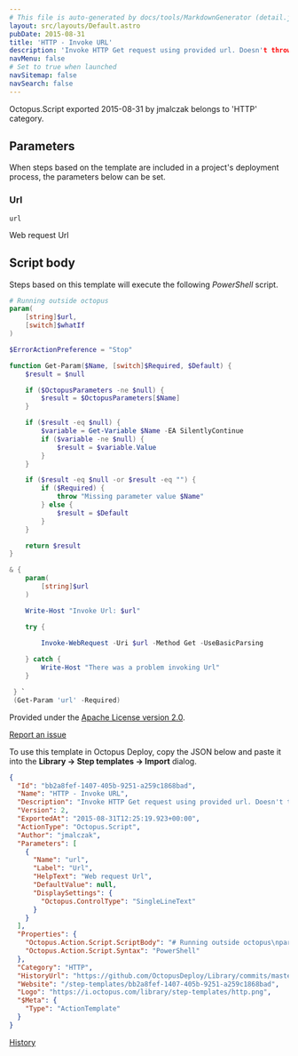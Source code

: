 ```yaml
---
# This file is auto-generated by docs/tools/MarkdownGenerator (detail.js)
layout: src/layouts/Default.astro
pubDate: 2015-08-31
title: 'HTTP - Invoke URL'
description: 'Invoke HTTP Get request using provided url. Doesn't throw exception when request fails.'
navMenu: false
# Set to true when launched
navSitemap: false
navSearch: false
---
```


Octopus.Script exported 2015-08-31 by jmalczak belongs to 'HTTP' category.

## Parameters

When steps based on the template are included in a project's deployment process, the parameters below can be set.


<div class="param">

### Url

`url`

Web request Url

</div>
        

## Script body

Steps based on this template will execute the following *PowerShell* script.

```powershell
# Running outside octopus
param(
    [string]$url,
    [switch]$whatIf
) 

$ErrorActionPreference = "Stop" 

function Get-Param($Name, [switch]$Required, $Default) {
    $result = $null

    if ($OctopusParameters -ne $null) {
        $result = $OctopusParameters[$Name]
    }

    if ($result -eq $null) {
        $variable = Get-Variable $Name -EA SilentlyContinue   
        if ($variable -ne $null) {
            $result = $variable.Value
        }
    }

    if ($result -eq $null -or $result -eq "") {
        if ($Required) {
            throw "Missing parameter value $Name"
        } else {
            $result = $Default
        }
    }

    return $result
}

& {
    param(
        [string]$url
    ) 

    Write-Host "Invoke Url: $url"

    try {
    
        Invoke-WebRequest -Uri $url -Method Get -UseBasicParsing

    } catch {
        Write-Host "There was a problem invoking Url"    
    }

 } `
 (Get-Param 'url' -Required)
```

Provided under the [Apache License version 2.0](https://github.com/OctopusDeploy/Library/blob/master/LICENSE.txt).

[Report an issue](https://github.com/OctopusDeploy/Library/issues/new?assignees=&labels=&projects=&template=bug-report.yml&title=Issue%20with%20HTTP%20-%20Invoke%20URL&step-template=HTTP%20-%20Invoke%20URL)

<div class="get-json">

To use this template in Octopus Deploy, copy the JSON below and paste it into the **Library → Step templates → Import** dialog.

```json
{
  "Id": "bb2a8fef-1407-405b-9251-a259c1868bad",
  "Name": "HTTP - Invoke URL",
  "Description": "Invoke HTTP Get request using provided url. Doesn't throw exception when request fails.",
  "Version": 2,
  "ExportedAt": "2015-08-31T12:25:19.923+00:00",
  "ActionType": "Octopus.Script",
  "Author": "jmalczak",
  "Parameters": [
    {
      "Name": "url",
      "Label": "Url",
      "HelpText": "Web request Url",
      "DefaultValue": null,
      "DisplaySettings": {
        "Octopus.ControlType": "SingleLineText"
      }
    }
  ],
  "Properties": {
    "Octopus.Action.Script.ScriptBody": "# Running outside octopus\nparam(\n    [string]$url,\n    [switch]$whatIf\n) \n\n$ErrorActionPreference = \"Stop\" \n\nfunction Get-Param($Name, [switch]$Required, $Default) {\n    $result = $null\n\n    if ($OctopusParameters -ne $null) {\n        $result = $OctopusParameters[$Name]\n    }\n\n    if ($result -eq $null) {\n        $variable = Get-Variable $Name -EA SilentlyContinue   \n        if ($variable -ne $null) {\n            $result = $variable.Value\n        }\n    }\n\n    if ($result -eq $null -or $result -eq \"\") {\n        if ($Required) {\n            throw \"Missing parameter value $Name\"\n        } else {\n            $result = $Default\n        }\n    }\n\n    return $result\n}\n\n& {\n    param(\n        [string]$url\n    ) \n\n    Write-Host \"Invoke Url: $url\"\n\n    try {\n    \n        Invoke-WebRequest -Uri $url -Method Get -UseBasicParsing\n\n    } catch {\n        Write-Host \"There was a problem invoking Url\"    \n    }\n\n } `\n (Get-Param 'url' -Required)",
    "Octopus.Action.Script.Syntax": "PowerShell"
  },
  "Category": "HTTP",
  "HistoryUrl": "https://github.com/OctopusDeploy/Library/commits/master/step-templates//opt/buildagent/work/75443764cd38076d/step-templates/http-invoke-url.json",
  "Website": "/step-templates/bb2a8fef-1407-405b-9251-a259c1868bad",
  "Logo": "https://i.octopus.com/library/step-templates/http.png",
  "$Meta": {
    "Type": "ActionTemplate"
  }
}
```

[History](https://github.com/OctopusDeploy/Library/commits/master/step-templates/https://github.com/OctopusDeploy/Library/commits/master/step-templates//opt/buildagent/work/75443764cd38076d/step-templates/http-invoke-url.json)

</div>
